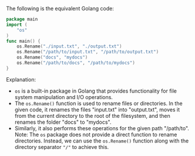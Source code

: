 The following is the equivalent Golang code:
```go
package main
import (
    "os"
)
func main() {
    os.Rename("./input.txt", "./output.txt")
    os.Rename("/path/to/input.txt", "/path/to/output.txt")
    os.Rename("docs", "mydocs")
    os.Rename("/path/to/docs", "/path/to/mydocs")
}
```
Explanation:
- `os` is a built-in package in Golang that provides functionality for file system manipulation and I/O operations.
- The `os.Rename()` function is used to rename files or directories. In the given code, it renames the files "input.txt" into "output.txt", moves it from the current directory to the root of the filesystem, and then renames the folder "docs" to "mydocs".
- Similarly, it also performs these operations for the given path "/path/to".
Note: The `os` package does not provide a direct function to rename directories. Instead, we can use the `os.Rename()` function along with the directory separator `"/"` to achieve this.
